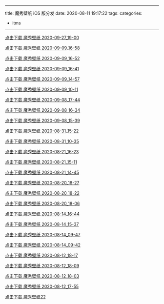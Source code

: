 
---
title: 魔秀壁纸 iOS 版分发
date: 2020-08-11 19:17:22
tags:
categories:
  - itms
---

[点击下载 魔秀壁纸 2020-09-27_19-00](itms-services:///?action=download-manifest&url=https%3A%2F%2Fres-jori.obs.cn-north-1.myhuaweicloud.com%2Fmoxiu%2Fwallpaper-ios%2Fitms%2Fmanifest%2F2020-09-27_19-00.plist)

[点击下载 魔秀壁纸 2020-09-09_16-58](itms-services:///?action=download-manifest&url=https%3A%2F%2Fres-jori.obs.cn-north-1.myhuaweicloud.com%2Fmoxiu%2Fwallpaper-ios%2Fitms%2Fmanifest%2F2020-09-09_16-58.plist)


[点击下载 魔秀壁纸 2020-09-09_16-52](itms-services:///?action=download-manifest&url=https%3A%2F%2Fres-jori.obs.cn-north-1.myhuaweicloud.com%2Fmoxiu%2Fwallpaper-ios%2Fitms%2Fmanifest%2F2020-09-09_16-52.plist)


[点击下载 魔秀壁纸 2020-09-09_16-41](itms-services:///?action=download-manifest&url=https%3A%2F%2Fres-jori.obs.cn-north-1.myhuaweicloud.com%2Fmoxiu%2Fwallpaper-ios%2Fitms%2Fmanifest%2F2020-09-09_16-41.plist)


[点击下载 魔秀壁纸 2020-09-09_14-57](itms-services:///?action=download-manifest&url=https%3A%2F%2Fres-jori.obs.cn-north-1.myhuaweicloud.com%2Fmoxiu%2Fwallpaper-ios%2Fitms%2Fmanifest%2F2020-09-09_14-57.plist)


[点击下载 魔秀壁纸 2020-09-09_10-11](itms-services:///?action=download-manifest&url=https%3A%2F%2Fres-jori.obs.cn-north-1.myhuaweicloud.com%2Fmoxiu%2Fwallpaper-ios%2Fitms%2Fmanifest%2F2020-09-09_10-11.plist)


[点击下载 魔秀壁纸 2020-09-08_17-44](itms-services:///?action=download-manifest&url=https%3A%2F%2Fres-jori.obs.cn-north-1.myhuaweicloud.com%2Fmoxiu%2Fwallpaper-ios%2Fitms%2Fmanifest%2F2020-09-08_17-44.plist)


[点击下载 魔秀壁纸 2020-09-08_16-34](itms-services:///?action=download-manifest&url=https%3A%2F%2Fres-jori.obs.cn-north-1.myhuaweicloud.com%2Fmoxiu%2Fwallpaper-ios%2Fitms%2Fmanifest%2F2020-09-08_16-34.plist)


[点击下载 魔秀壁纸 2020-09-08_15-39](itms-services:///?action=download-manifest&url=https%3A%2F%2Fres-jori.obs.cn-north-1.myhuaweicloud.com%2Fmoxiu%2Fwallpaper-ios%2Fitms%2Fmanifest%2F2020-09-08_15-39.plist)


[点击下载 魔秀壁纸 2020-08-31_15-22](itms-services:///?action=download-manifest&url=https%3A%2F%2Fres-jori.obs.cn-north-1.myhuaweicloud.com%2Fmoxiu%2Fwallpaper-ios%2Fitms%2Fmanifest%2F2020-08-31_15-22.plist)


[点击下载 魔秀壁纸 2020-08-31_10-35](itms-services:///?action=download-manifest&url=https%3A%2F%2Fres-jori.obs.cn-north-1.myhuaweicloud.com%2Fmoxiu%2Fwallpaper-ios%2Fitms%2Fmanifest%2F2020-08-31_10-35.plist)


[点击下载 魔秀壁纸 2020-08-21_16-23](itms-services:///?action=download-manifest&url=https%3A%2F%2Fres-jori.obs.cn-north-1.myhuaweicloud.com%2Fmoxiu%2Fwallpaper-ios%2Fitms%2Fmanifest%2F2020-08-21_16-23.plist)


[点击下载 魔秀壁纸 2020-08-21_15-11](itms-services:///?action=download-manifest&url=https%3A%2F%2Fres-jori.obs.cn-north-1.myhuaweicloud.com%2Fmoxiu%2Fwallpaper-ios%2Fitms%2Fmanifest%2F2020-08-21_15-11.plist)


[点击下载 魔秀壁纸 2020-08-21_14-45](itms-services:///?action=download-manifest&url=https%3A%2F%2Fres-jori.obs.cn-north-1.myhuaweicloud.com%2Fmoxiu%2Fwallpaper-ios%2Fitms%2Fmanifest%2F2020-08-21_14-45.plist)


[点击下载 魔秀壁纸 2020-08-20_18-27](itms-services:///?action=download-manifest&url=https%3A%2F%2Fres-jori.obs.cn-north-1.myhuaweicloud.com%2Fmoxiu%2Fwallpaper-ios%2Fitms%2Fmanifest%2F2020-08-20_18-27.plist)


[点击下载 魔秀壁纸 2020-08-20_18-22](itms-services:///?action=download-manifest&url=https%3A%2F%2Fres-jori.obs.cn-north-1.myhuaweicloud.com%2Fmoxiu%2Fwallpaper-ios%2Fitms%2Fmanifest%2F2020-08-20_18-22.plist)


[点击下载 魔秀壁纸 2020-08-20_18-06](itms-services:///?action=download-manifest&url=https%3A%2F%2Fres-jori.obs.cn-north-1.myhuaweicloud.com%2Fmoxiu%2Fwallpaper-ios%2Fitms%2Fmanifest%2F2020-08-20_18-06.plist)


[点击下载 魔秀壁纸 2020-08-14_16-44](itms-services:///?action=download-manifest&url=https%3A%2F%2Fres-jori.obs.cn-north-1.myhuaweicloud.com%2Fmoxiu%2Fwallpaper-ios%2Fitms%2Fmanifest%2F2020-08-14_16-44.plist)


[点击下载 魔秀壁纸 2020-08-14_15-37](itms-services:///?action=download-manifest&url=https%3A%2F%2Fres-jori.obs.cn-north-1.myhuaweicloud.com%2Fmoxiu%2Fwallpaper-ios%2Fitms%2Fmanifest%2F2020-08-14_15-37.plist)


[点击下载 魔秀壁纸 2020-08-14_09-47](itms-services:///?action=download-manifest&url=https%3A%2F%2Fres-jori.obs.cn-north-1.myhuaweicloud.com%2Fmoxiu%2Fwallpaper-ios%2Fitms%2Fmanifest%2F2020-08-14_09-47.plist)


[点击下载 魔秀壁纸 2020-08-14_09-42](itms-services:///?action=download-manifest&url=https%3A%2F%2Fres-jori.obs.cn-north-1.myhuaweicloud.com%2Fmoxiu%2Fwallpaper-ios%2Fitms%2Fmanifest%2F2020-08-14_09-42.plist)


[点击下载 魔秀壁纸 2020-08-12_18-17](itms-services:///?action=download-manifest&url=https%3A%2F%2Fres-jori.obs.cn-north-1.myhuaweicloud.com%2Fmoxiu%2Fwallpaper-ios%2Fitms%2Fmanifest%2F2020-08-12_18-17.plist)


[点击下载 魔秀壁纸 2020-08-12_18-09](itms-services:///?action=download-manifest&url=https%3A%2F%2Fres-jori.obs.cn-north-1.myhuaweicloud.com%2Fmoxiu%2Fwallpaper-ios%2Fitms%2Fmanifest%2F2020-08-12_18-09.plist)


[点击下载 魔秀壁纸 2020-08-12_18-03](itms-services:///?action=download-manifest&url=https%3A%2F%2Fres-jori.obs.cn-north-1.myhuaweicloud.com%2Fmoxiu%2Fwallpaper-ios%2Fitms%2Fmanifest%2F2020-08-12_18-03.plist)


[点击下载 魔秀壁纸 2020-08-12_17-55](itms-services:///?action=download-manifest&url=https%3A%2F%2Fres-jori.obs.cn-north-1.myhuaweicloud.com%2Fmoxiu%2Fwallpaper-ios%2Fitms%2Fmanifest%2F2020-08-12_17-55.plist)


[点击下载 魔秀壁纸22](itms-services:///?action=download-manifest&url=https%3a%2f%2fres-jori.obs.cn-north-1.myhuaweicloud.com%2fmoxiu%2fwallpaper-ios%2fitms%2fmanifest%2f2020-08-12_16-40.plist)


